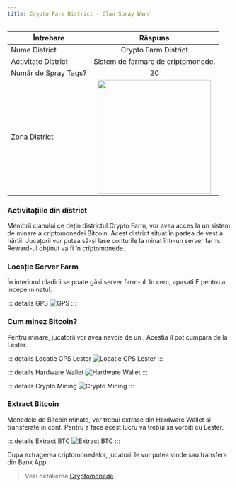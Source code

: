 ```yaml
---
title: Crypto Farm District - Clan Spray Wars
---
```


| Întrebare   | Răspuns |
| ----------- | :-----------: |
| Nume District | Crypto Farm District |
| Activitate District | Sistem de farmare de criptomonede. |
| Număr de Spray Tags? | 20 |
| Zona District | <Image src="https://i.imgur.com/2gZ0oML.png" width="256" label="Vestul hărții" /> |

###  Activitațiile din district

Membrii clanului ce dețin districtul Crypto Farm, vor avea acces la un sistem de minare a criptomonedei Bitcoin. Acest district situat în partea de vest a hărții. Jucațorii vor putea să-și lase conturile la minat într-un server farm. Reward-ul obținut va fi în criptomonede.

###  Locație Server Farm

În interiorul cladirii se poate găsi server farm-ul. In cerc, apasati E pentru a incepe minatul.

::: details GPS
  <Image src="/assets/images/clans/spray-wars/districts/crypto-farm/GPS.gif" alt="GPS" />
:::

### Cum minez Bitcoin?

Pentru minare, jucatorii vor avea nevoie de un <InventoryItem itemKey="hardware_wallet" width="64" />. Acestia il pot cumpara de la Lester.

::: details Locatie GPS Lester
  <Image src="/assets/images/clans/spray-wars/lester/GPS.gif" alt="Locatie GPS Lester" />
:::

::: details Hardware Wallet
  <Image src="/assets/images/clans/spray-wars/lester/hardware-wallet.gif" alt="Hardware Wallet" />
:::

::: details Crypto Mining
  <Image src="/assets/images/clans/spray-wars/districts/crypto-farm/bitcoin-mining.gif" alt="Crypto Mining" />
:::

###  Extract Bitcoin

Monedele de Bitcoin minate, vor trebui extrase din Hardware Wallet si transferate in cont. Pentru a face acest lucru va trebui sa vorbiti cu Lester.

::: details Extract BTC
  <Image src="/assets/images/clans/spray-wars/lester/extract-crypto.gif" alt="Extract BTC" />
:::

Dupa extragerea criptomonedelor, jucatorii le vor putea vinde sau transfera din Bank App.

> Vezi detalierea [Cryptomonede](../../../economy/crypto.md).

